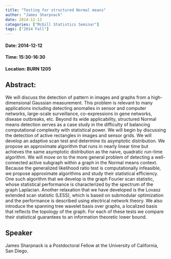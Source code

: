 ```yaml
---
title: "Testing for structured Normal means"
author: "James Sharpnack"
date: 2014-12-12
categories: ["McGill Statistics Seminar"]
tags: ["2014 Fall"]
---
```


#### Date: 2014-12-12
#### Time: 15:30-16:30
#### Location: BURN 1205

## Abstract:

	
We will discuss the detection of pattern in images and graphs from a high-dimensional Gaussian measurement. This problem is relevant to many applications including detecting anomalies in sensor and computer networks, large-scale surveillance, co-expressions in gene networks, disease outbreaks, etc. Beyond its wide applicability, structured Normal means detection serves as a case study in the difficulty of balancing computational complexity with statistical power. We will begin by discussing the detection of active rectangles in images and sensor grids. We will develop an adaptive scan test and determine its asymptotic distribution. We propose an approximate algorithm that runs in nearly linear time but achieves the same asymptotic distribution as the naive, quadratic run-time algorithm. We will move on to the more general problem of detecting a well-connected active subgraph within a graph in the Normal means context. Because the generalized likelihood ratio test is computationally infeasible, we propose approximate algorithms and study their statistical efficiency. One such algorithm that we develop is the graph Fourier scan statistic, whose statistical performance is characterized by the spectrum of the graph Laplacian. Another relaxation that we have developed is the Lovasz extended scan statistic (LESS), which is based on submodular optimization and the performance is described using electrical network theory. We also introduce the spanning tree wavelet basis over graphs, a localized basis that reflects the topology of the graph. For each of these tests we compare their statistical guarantees to an information theoretic lower bound.



## Speaker

James Sharpnack is a Postdoctoral Fellow at the University of California, San Diego.
